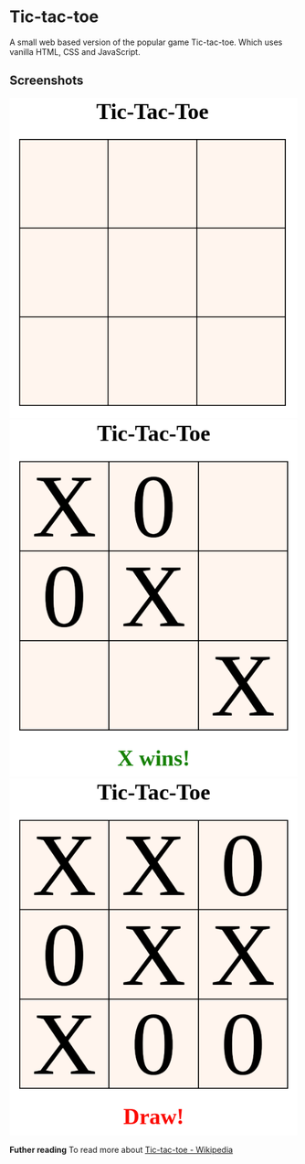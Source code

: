 # Tic-tac-toe

A small web based version of the popular game Tic-tac-toe.
Which uses vanilla HTML, CSS and JavaScript.

## Screenshots

![](tic-tac-toe.png)
![](x-wins.png)
![](draw.png)

**Futher reading**
To read more about [Tic-tac-toe - Wikipedia](https://en.wikipedia.org/wiki/Tic-tac-toe)
